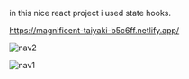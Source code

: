 in this nice react project i used state hooks.

https://magnificent-taiyaki-b5c6ff.netlify.app/

![nav2](https://user-images.githubusercontent.com/114237174/220356656-2df019e0-0c17-4910-b633-04204784893e.png)

![nav1](https://user-images.githubusercontent.com/114237174/220356675-f1123af3-1d44-44b1-a114-a86b339cb1ec.png)
